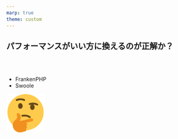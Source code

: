```yaml
---
marp: true
theme: custom
---
```


<!-- paginate: true -->

<!-- _class: center -->

## パフォーマンスがいい方に換えるのが正解か？
<div>&nbsp;<br>&nbsp;</div>
<div>
  <ul class="one font-size-large">
    <li>FrankenPHP</li>
    <li>Swoole</li>
  </ul>
  <div class="one">
    <img src="../images/thinking_face.png" width="20%" />
  </div>
</div>
